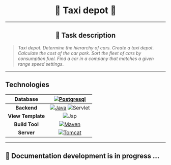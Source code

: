 <h1 align="center">🚕 Taxi depot 🚕</h1>

---

<h2 align="center">📝 Task description</h2>

> _Taxi depot. Determine the hierarchy of cars. Create a taxi depot. Calculate the cost of the car park. Sort the fleet of cars by consumption fuel. Find a car in a company that matches a given range speed settings_.

---

## Technologies

|   **Database**    |          [![Postgresql](https://img.shields.io/badge/postgres-%23316192.svg?style=for-the-badge&logo=postgresql&logoColor=white)](https://www.postgresql.org/)          |
| :---------------: | :---------------------------------------------------------------------------------------------------------------------------------------------------------------------: |
|    **Backend**    | [![Java](https://img.shields.io/badge/Java-orange?style=for-the-badge)](https://dev.java/) ![Servlet](https://img.shields.io/badge/Servlets-87CEEB?style=for-the-badge) |
| **View Template** |                                                   ![Jsp](https://img.shields.io/badge/Jsp-orange?style=for-the-badge)                                                   |
|  **Build Tool**   |                  [![Maven](https://img.shields.io/badge/Maven-orange?style=for-the-badge&logo=ApacheMaven&logoColor=FF00FF)](https://maven.apache.org)                  |
|    **Server**     |              [![Tomcat](https://img.shields.io/badge/Tomcat_9.*-DCDCDC?style=for-the-badge&logo=ApacheTomcat&logoColor=orange)](https://tomcat.apache.org)              |

---

## 🔧 Documentation development is in progress ...
